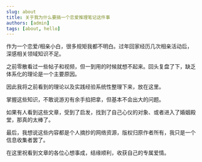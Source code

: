 ```yaml
---
slug: about
title: 关于我为什么要搞一个恋爱推理笔记这件事
authors: [admin]
tags: [about, hello]
---
```


作为一个恋爱/相亲小白，很多规矩我都不明白。过年回家经历几次相亲活动后，深感相关领域知识不足。

之前零散看过一些帖子和视频，但一到用的时候就想不起来。回头复盘了下，缺乏体系化的理论是一个主要原因。

因此我将之前看到的理论以及实践经验系统性整理下来，放在这里。

掌握这些知识，不敢说游刃有余手掐把拿，但基本不会出大的问题。

如果有人看到这些文章，受到了启发，找到了自己心仪的对象、或者进入了婚姻殿堂，那真的太棒了。

最后，我想说这些内容都是个人摘抄的网络资源，版权归原作者所有，我只是一个信息收集者罢了。

在这里祝看到文章的各位心想事成，结缘顺利，收获自己的专属爱情。